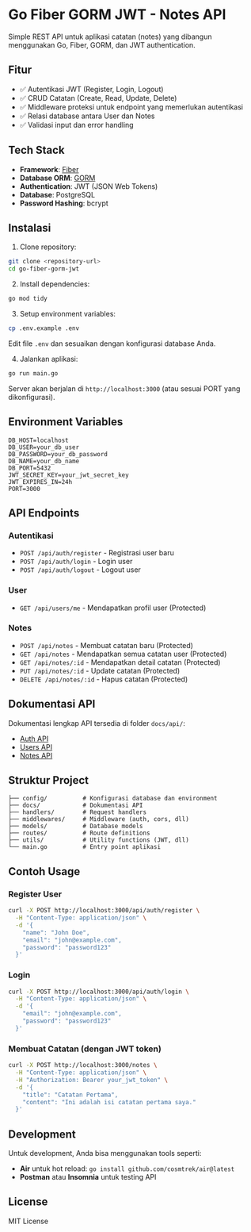 # Go Fiber GORM JWT - Notes API

Simple REST API untuk aplikasi catatan (notes) yang dibangun menggunakan Go, Fiber, GORM, dan JWT authentication.

## Fitur

- ✅ Autentikasi JWT (Register, Login, Logout)
- ✅ CRUD Catatan (Create, Read, Update, Delete)
- ✅ Middleware proteksi untuk endpoint yang memerlukan autentikasi
- ✅ Relasi database antara User dan Notes
- ✅ Validasi input dan error handling

## Tech Stack

- **Framework**: [Fiber](https://gofiber.io/)
- **Database ORM**: [GORM](https://gorm.io/)
- **Authentication**: JWT (JSON Web Tokens)
- **Database**: PostgreSQL
- **Password Hashing**: bcrypt

## Instalasi

1. Clone repository:

```bash
git clone <repository-url>
cd go-fiber-gorm-jwt
```

2. Install dependencies:

```bash
go mod tidy
```

3. Setup environment variables:

```bash
cp .env.example .env
```

Edit file `.env` dan sesuaikan dengan konfigurasi database Anda.

4. Jalankan aplikasi:

```bash
go run main.go
```

Server akan berjalan di `http://localhost:3000` (atau sesuai PORT yang dikonfigurasi).

## Environment Variables

```env
DB_HOST=localhost
DB_USER=your_db_user
DB_PASSWORD=your_db_password
DB_NAME=your_db_name
DB_PORT=5432
JWT_SECRET_KEY=your_jwt_secret_key
JWT_EXPIRES_IN=24h
PORT=3000
```

## API Endpoints

### Autentikasi

- `POST /api/auth/register` - Registrasi user baru
- `POST /api/auth/login` - Login user
- `POST /api/auth/logout` - Logout user

### User

- `GET /api/users/me` - Mendapatkan profil user (Protected)

### Notes

- `POST /api/notes` - Membuat catatan baru (Protected)
- `GET /api/notes` - Mendapatkan semua catatan user (Protected)
- `GET /api/notes/:id` - Mendapatkan detail catatan (Protected)
- `PUT /api/notes/:id` - Update catatan (Protected)
- `DELETE /api/notes/:id` - Hapus catatan (Protected)

## Dokumentasi API

Dokumentasi lengkap API tersedia di folder `docs/api/`:

- [Auth API](docs/api/auth.md)
- [Users API](docs/api/users.md)
- [Notes API](docs/api/notes.md)

## Struktur Project

```
├── config/          # Konfigurasi database dan environment
├── docs/            # Dokumentasi API
├── handlers/        # Request handlers
├── middlewares/     # Middleware (auth, cors, dll)
├── models/          # Database models
├── routes/          # Route definitions
├── utils/           # Utility functions (JWT, dll)
└── main.go          # Entry point aplikasi
```

## Contoh Usage

### Register User

```bash
curl -X POST http://localhost:3000/api/auth/register \
  -H "Content-Type: application/json" \
  -d '{
    "name": "John Doe",
    "email": "john@example.com",
    "password": "password123"
  }'
```

### Login

```bash
curl -X POST http://localhost:3000/api/auth/login \
  -H "Content-Type: application/json" \
  -d '{
    "email": "john@example.com",
    "password": "password123"
  }'
```

### Membuat Catatan (dengan JWT token)

```bash
curl -X POST http://localhost:3000/notes \
  -H "Content-Type: application/json" \
  -H "Authorization: Bearer your_jwt_token" \
  -d '{
    "title": "Catatan Pertama",
    "content": "Ini adalah isi catatan pertama saya."
  }'
```

## Development

Untuk development, Anda bisa menggunakan tools seperti:

- **Air** untuk hot reload: `go install github.com/cosmtrek/air@latest`
- **Postman** atau **Insomnia** untuk testing API

## License

MIT License
